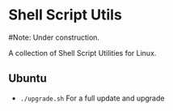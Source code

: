 # Shell Script Utils

#Note: Under construction.

A collection of Shell Script Utilities for Linux.

## Ubuntu
- `./upgrade.sh` For a full update and upgrade 

